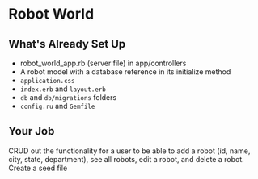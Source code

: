 # Robot World

## What's Already Set Up

* robot_world_app.rb (server file) in app/controllers
* A robot model with a database reference in its initialize method
* `application.css`
* `index.erb` and `layout.erb`
* `db` and `db/migrations` folders
* `config.ru` and `Gemfile`

## Your Job

CRUD out the functionality for a user to be able to add a robot (id, name, city, state, department), see all robots, edit a robot, and delete a robot.
Create a seed file
